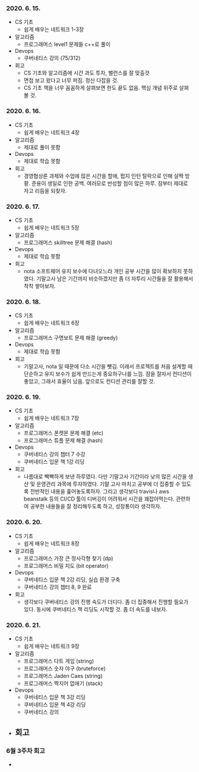 ### 2020. 6. 15.
- CS 기초
    - 쉽게 배우는 네트워크 1-3장
- 알고리즘
    - 프로그래머스 level1 문제들 c++로 풀이
- Devops
    - 쿠버네티스 강의 (75/312)
- 회고
    - CS 기초와 알고리즘에 시간 과도 투자, 밸런스를 잘 맞출것
    - 면접 보고 왔다고 너무 퍼짐. 정신 다잡을 것.
    - CS 기초 책을 너무 꼼꼼하게 살펴보면 한도 끝도 없음. 핵심 개념 위주로 살펴볼 것.

### 2020. 6. 16.
- CS 기초
    - 쉽게 배우는 네트워크 4장
- 알고리즘
    - 제대로 풀이 못함
- Devops
    - 제대로 학습 못함
- 회고
    - 경영협상론 과제와 수업에 많은 시간을 할애, 펍지 인턴 탈락으로 인해 살짝 방황. 준용이 생일로 인한 공백. 여러모로 반성할 점이 많은 하루. 잠부터 제대로 자고 리듬을 되찾자.

### 2020. 6. 17.
- CS 기초
    - 쉽게 배우는 네트워크 5장
- 알고리즘
    - 프로그래머스 skilltree 문제 해결 (hash)
- Devops
    - 제대로 학습 못함
- 회고
    - nota 소프트웨어 유지 보수에 다녀오느라 개인 공부 시간을 많이 확보하지 못하였다. 기말고사 남은 기간까지 비슷하겠지만 좀 더 자투리 시간들을 잘 활용해서 착착 쌓아보자.

### 2020. 6. 18.
- CS 기초
    - 쉽게 배우는 네트워크 6장
- 알고리즘
    - 프로그래머스 구명보트 문제 해결 (greedy)
- Devops
    - 제대로 학습 못함
- 회고
    - 기말고사, nota 일 때문에 다소 시간을 뺏김. 이래서 프로젝트를 처음 설계할 때 단순하고 유지 보수가 쉽게 만드는게 중요하구나를 느낌. 잠을 잘자서 컨디션이 좋았고, 그래서 효율이 났음. 앞으로도 컨디션 관리를 잘할 것.

### 2020. 6. 19.
- CS 기초
    - 쉽게 배우는 네트워크 7장
- 알고리즘
    - 프로그래머스 폰켓몬 문제 해결 (etc)
    - 프로그래머스 튜플 문제 해결 (hash)
- Devops
    - 쿠버네티스 강의 챕터 7 수강
    - 쿠버네티스 입문 책 1강 리딩
- 회고
    - 나름대로 빡빡하게 보낸 하루였다. 다만 기말고사 기간이라 낮의 많은 시간을 생산 및 운영관리 과목에 투자하였다. 기말 고사 마치고 공부에 더 집중할 수 있도록 전반적인 내용을 훑어놓도록하자. 그리고 생각보다 travis나 aws beanstalk 등의 CI/CD 툴이 디버깅이 어려워서 시간을 꽤잡아먹는다. 관련하여 공부한 내용들을 잘 정리해두도록 하고, 성장통이라 생각하자.

### 2020. 6. 20.
- CS 기초
    - 쉽게 배우는 네트워크 8장
- 알고리즘
    - 프로그래머스 가장 큰 정사각형 찾기 (dp)
    - 프로그래머스 비밀 지도 (bit operator)
- Devops
    - 쿠버네티스 입문 책 2강 리딩, 실습 환경 구축
    - 쿠버네티스 강의 챕터 8, 9 완료
- 회고
    - 생각보다 쿠버네티스 강의 진행 속도가 더디다. 좀 더 집중해서 진행할 필요가 있다. 동시에 쿠버네티스 책 리딩도 시작할 것. 좀 더 속도를 내보자.

### 2020. 6. 21.
- CS 기초
    - 쉽게 배우는 네트워크 9장
- 알고리즘
    - 프로그래머스 다트 게임 (string)
    - 프로그래머스 숫자 야구 (bruteforce)
    - 프로그래머스 Jaden Caes (string)
    - 프로그래머스 짝지어 없애기 (stack)
- Devops
    - 쿠버네티스 입문 책 3강 리딩
    - 쿠버네티스 입문 책 4강 리딩
    - 쿠버네티스 강의 
- 회고
    - 

### 6월 3주차 회고
- 
